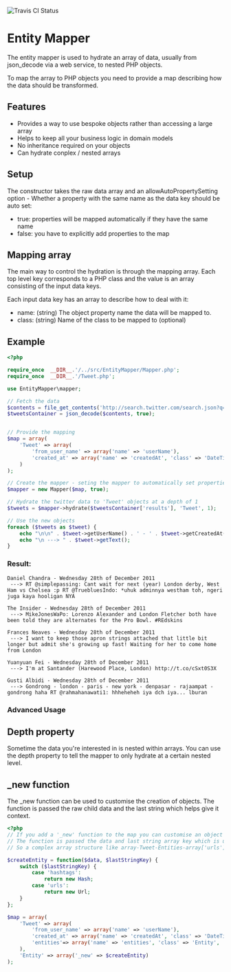 ![Travis CI Status](https://secure.travis-ci.org/jcleveley/EntityMapper.png)

# Entity Mapper

The entity mapper is used to hydrate an array of data, usually from json_decode via a web service, to nested PHP objects.

To map the array to PHP objects you need to provide a map describing how the data should be transformed.

## Features

* Provides a way to use bespoke objects rather than accessing a large array
* Helps to keep all your business logic in domain models
* No inheritance required on your objects
* Can hydrate conplex / nested arrays

## Setup

The constructor takes the raw data array and an allowAutoPropertySetting option - Whether a property with the same name as the data key should be auto set:

* true: properties will be mapped automatically if they have the same name
* false: you have to explicitly add properties to the map

## Mapping array

The main way to control the hydration is through the mapping array. Each top level key corresponds to a PHP class and the value is an array consisting of the input data keys.

Each input data key has an array to describe how to deal with it:

* name: (string) The object property name the data will be mapped to.
* class: (string) Name of the class to be mapped to (optional)

## Example

```php
<?php

require_once  __DIR__.'/../src/EntityMapper/Mapper.php';
require_once  __DIR__.'/Tweet.php';

use EntityMapper\mapper;

// Fetch the data
$contents = file_get_contents('http://search.twitter.com/search.json?q=london&rpp=5');
$tweetsContainer = json_decode($contents, true);


// Provide the mapping
$map = array(
    'Tweet' => array(
        'from_user_name' => array('name' => 'userName'),
        'created_at' => array('name' => 'createdAt', 'class' => 'DateTime')
    )
);

// Create the mapper - seting the mapper to automatically set properties of the same name
$mapper = new Mapper($map, true);

// Hydrate the twitter data to 'Tweet' objects at a depth of 1
$tweets = $mapper->hydrate($tweetsContainer['results'], 'Tweet', 1);

// Use the new objects
foreach ($tweets as $tweet) {
    echo "\n\n" . $tweet->getUserName() . ' - ' . $tweet->getCreatedAt() ;
    echo "\n ---> " . $tweet->getText();
}
```
### Result:
```
Daniel Chandra - Wednesday 28th of December 2011
 ---> RT @simplepassing: Cant wait for next (year) London derby, West Ham vs Chelsea :p RT @TruebluesIndo: *uhuk adminnya westham toh, ngeri juga kaya hooligan NYA

The Insider - Wednesday 28th of December 2011
 ---> MikeJonesWaPo: Lorenzo Alexander and London Fletcher both have been told they are alternates for the Pro Bowl. #REdskins

Frances Neaves - Wednesday 28th of December 2011
 ---> I want to keep those apron strings attached that little bit longer but admit she's growing up fast! Waiting for her to come home from London

Yuanyuan Fei - Wednesday 28th of December 2011
 ---> I'm at Santander (Harewood Place, London) http://t.co/cSxt0S3X

Gusti Albidi - Wednesday 28th of December 2011
 ---> Gondrong - london - paris - new york - denpasar - rajaampat - gondrong haha RT @rahmahanawati1: hhheheheh iya dch iya... lburan
```

### Advanced Usage

## Depth property
Sometime the data you're interested in is nested within arrays. You can use the depth property to tell the mapper to only hydrate at a certain nested level.

## _new function
The _new function can be used to customise the creation of objects.
The function is passed the raw child data and the last string which helps give it context.



```php
<?php
// If you add a '_new' function to the map you can customise an object's creation.
// The function is passed the data and last string array key which is usefiul for deciding what object to create.
// So a complex array structure like array-Tweet-Entities-array['urls']-array-url can be hydrated pretty easily.

$createEntity = function($data, $lastStringKey) {
    switch ($lastStringKey) {
        case 'hashtags':
            return new Hash;
        case 'urls':
            return new Url;
    }
};

$map = array(
    'Tweet' => array(
        'from_user_name' => array('name' => 'userName'),
        'created_at' => array('name' => 'createdAt', 'class' => 'DateTime'),
        'entities'=> array('name' => 'entities', 'class' => 'Entity', 'depth' => 2)
    ),
    'Entity' => array('_new' => $createEntity)
);
```